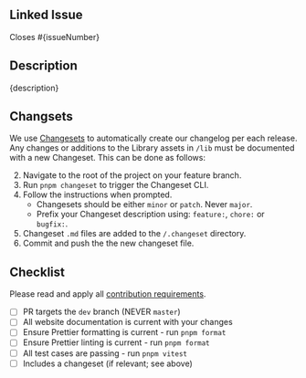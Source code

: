 ## Linked Issue

Closes #{issueNumber}

## Description

{description}

## Changsets

We use [Changesets](https://github.com/changesets/changesets) to automatically create our changelog per each release. Any changes or additions to the Library assets in `/lib` must be documented with a new Changeset. This can be done as follows:

2. Navigate to the root of the project on your feature branch.
3. Run `pnpm changeset` to trigger the Changeset CLI.
4. Follow the instructions when prompted.
    - Changesets should be either `minor` or `patch`. Never `major`.
    - Prefix your Changeset description using: `feature:`, `chore:` or `bugfix:`.
5. Changeset `.md` files are added to the `/.changeset` directory.
6. Commit and push the the new changeset file.

## Checklist

Please read and apply all [contribution requirements](https://github.com/skeletonlabs/floating-ui-svelte/blob/chore/main/CONTRIBUTING.md).

- [ ] PR targets the `dev` branch (NEVER `master`)
- [ ] All website documentation is current with your changes
- [ ] Ensure Prettier formatting is current - run `pnpm format`
- [ ] Ensure Prettier linting is current - run `pnpm format`
- [ ] All test cases are passing - run `pnpm vitest`
- [ ] Includes a changeset (if relevant; see above)
